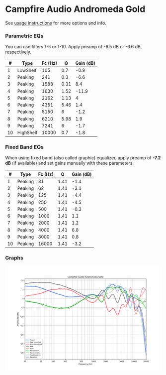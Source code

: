 # Campfire Audio Andromeda Gold
See [usage instructions](https://github.com/jaakkopasanen/AutoEq#usage) for more options and info.

### Parametric EQs
You can use filters 1-5 or 1-10. Apply preamp of -6.5 dB or -6.6 dB, respectively.

|   # | Type      |   Fc (Hz) |    Q |   Gain (dB) |
|-----|-----------|-----------|------|-------------|
|   1 | LowShelf  |       105 | 0.7  |        -0.9 |
|   2 | Peaking   |       241 | 0.3  |        -6.6 |
|   3 | Peaking   |      1588 | 0.31 |         8.4 |
|   4 | Peaking   |      1630 | 1.52 |       -11.9 |
|   5 | Peaking   |      2162 | 1.13 |         4   |
|   6 | Peaking   |      4351 | 5.46 |         1.4 |
|   7 | Peaking   |      5150 | 6    |        -1.2 |
|   8 | Peaking   |      6210 | 5.98 |         1.9 |
|   9 | Peaking   |      7241 | 6    |        -1.7 |
|  10 | HighShelf |     10000 | 0.7  |        -1.8 |

### Fixed Band EQs
When using fixed band (also called graphic) equalizer, apply preamp of **-7.2 dB** (if available) and set gains manually with these parameters.

|   # | Type    |   Fc (Hz) |    Q |   Gain (dB) |
|-----|---------|-----------|------|-------------|
|   1 | Peaking |        31 | 1.41 |        -1.4 |
|   2 | Peaking |        62 | 1.41 |        -3.1 |
|   3 | Peaking |       125 | 1.41 |        -4.4 |
|   4 | Peaking |       250 | 1.41 |        -4.5 |
|   5 | Peaking |       500 | 1.41 |        -0.3 |
|   6 | Peaking |      1000 | 1.41 |         1.1 |
|   7 | Peaking |      2000 | 1.41 |         1.2 |
|   8 | Peaking |      4000 | 1.41 |         6.8 |
|   9 | Peaking |      8000 | 1.41 |         0.8 |
|  10 | Peaking |     16000 | 1.41 |        -3.2 |

### Graphs
![](./Campfire%20Audio%20Andromeda%20Gold.png)
